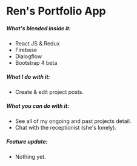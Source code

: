 # Ren's Portfolio App


##### What's blended inside it:
  - React JS & Redux
  - Firebase
  - Dialogflow
  - Bootstrap 4 beta

##### What I do with it:

  - Create & edit project posts.


##### What you can do with it:

  - See all of my ongoing and past projects detail.
  - Chat with the receptionist (she's lonely).
  

##### Feature update:
  - Nothing yet.

